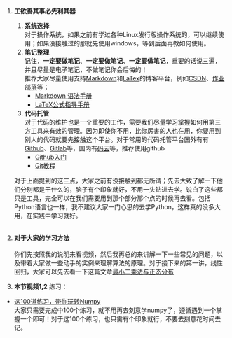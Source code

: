 1. **工欲善其事必先利其器**
    1. **系统选择**<br>
    对于操作系统，如果之前有学过各种Linux发行版操作系统的，可以继续使用；如果没接触过的那就先使用windows，等到后面再教如何使用。<br>
    2. **笔记整理**<br>
    记住，**一定要做笔记**、**一定要做笔记**、**一定要做笔记**，重要的话说三遍，并且尽量是电子笔记，不做笔记你会后悔的！<br>
    推荐大家尽量使用支持[Markdown](https://baike.baidu.com/item/markdown/3245829?fr=aladdin)和[LaTex](https://baike.baidu.com/item/LaTeX/1212106?fr=aladdin)的博客平台，例如[CSDN](https://blog.csdn.net/)、[作业部落](https://www.zybuluo.com/mdeditor)等；
        - [Markdown 语法手册](https://www.zybuluo.com/EncyKe/note/120103)
        - [LaTeX公式指导手册](https://www.zybuluo.com/codeep/note/163962#2%E6%B7%BB%E5%8A%A0%E6%B3%A8%E9%87%8A%E6%96%87%E5%AD%97-text)
    3. **代码托管**<br>
    对于代码的维护也是一个重要的工作，需要我们尽量学习掌握如何用第三方工具来有效的管理。因为即使你不用，比你厉害的人也在用，你要用到别人的代码就要先接触这个平台。对于常用的代码托管平台国外有有[Github](https://github.com/)、[Gitlab](https://about.gitlab.com/)等，国内有[码云](https://gitee.com/)等，推荐使用github<br>
        - [Github入门](https://blog.csdn.net/The_lastest/article/details/70001156)
        - [Git教程](https://www.liaoxuefeng.com/wiki/0013739516305929606dd18361248578c67b8067c8c017b000/)<br>
   
   对于上面提到的这三点，大家之前有没接触到都无所谓；先去大致了解一下他们分别都是干什么的，脑子有个印象就好，不用一头钻进去学。说白了这些都只是工具，完全可以在我们需要用到那个部分那个点的时候再去看。包括Python语言也一样，我不建议大家一门心思的去学Python，这样真的没多大用，在实践中学习就好。<br><br>             
2. **对于大家的学习方法**<br><br>
你们先按照我的说明来看视频，然后我再总的来讲解一下一些常见的问题，以及带着大家做一些动手的实例来理解算法的原理。对于接下来的第一讲，线性回归，大家可以先去看一下这篇文章[最小二乘法与正态分布](https://blog.csdn.net/The_lastest/article/details/82413772)

3. **本节视频1,2**
练习：<br>

- [这100道练习，带你玩转Numpy](https://www.kesci.com/home/project/59f29f67c5f3f5119527a2cc)<br>
大家只需要完成中100个练习，就不用再去刻意学numpy了，遵循遇到一个掌握一个即可！对于这100个练习，也只需有个印象就行，不要去刻意花时间去记。